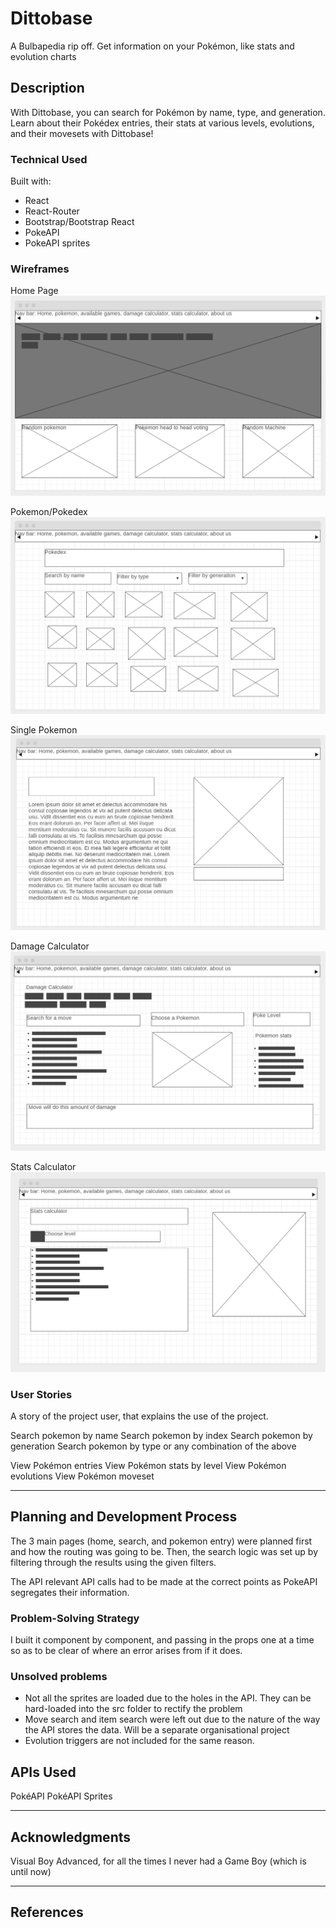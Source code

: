 # Dittobase

A Bulbapedia rip off.
Get information on your Pokémon, like stats and evolution charts

## Description

With Dittobase, you can search for Pokémon by name, type, and generation. Learn about their Pokédex entries, their stats at various levels, evolutions, and their movesets with Dittobase!

### Technical Used

Built with:
- React
- React-Router
- Bootstrap/Bootstrap React
- PokeAPI
- PokeAPI sprites

### Wireframes

Home Page
![Home](https://github.com/ryhuz/dittobase/blob/master/wireframes/Home.PNG)

Pokemon/Pokedex
![Home](https://github.com/ryhuz/dittobase/blob/master/wireframes/Pokemon-Pokedex.PNG)

Single Pokemon
![Home](https://github.com/ryhuz/dittobase/blob/master/wireframes/Single-Pokemon.PNG)

Damage Calculator
![Home](https://github.com/ryhuz/dittobase/blob/master/wireframes/Damage-Calculator.PNG)

Stats Calculator
![Home](https://github.com/ryhuz/dittobase/blob/master/wireframes/Stats-Calculator.PNG)


### User Stories

A story of the project user, that explains the use of the project.

Search pokemon by name
Search pokemon by index
Search pokemon by generation
Search pokemon by type
or any combination of the above

View Pokémon entries
View Pokémon stats by level
View Pokémon evolutions
View Pokémon moveset

---

## Planning and Development Process

The 3 main pages (home, search, and pokemon entry) were planned first and how the routing was going to be. Then, the search logic was set up by filtering through the results using the given filters.

The API relevant API calls had to be made at the correct points as PokeAPI segregates their information.

### Problem-Solving Strategy

I built it component by component, and passing in the props one at a time so as to be clear of where an error arises from if it does.

### Unsolved problems

- Not all the sprites are loaded due to the holes in the API. They can be hard-loaded into the src folder to rectify the problem
- Move search and item search were left out due to the nature of the way the API stores the data. Will be a separate organisational project
- Evolution triggers are not included for the same reason.

## APIs Used

PokéAPI
PokéAPI Sprites

---

## Acknowledgments

Visual Boy Advanced, for all the times I never had a Game Boy (which is until now)

---

 ## References
